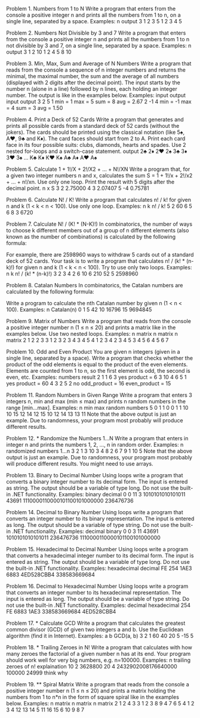Problem 1.	Numbers from 1 to N
Write a program that enters from the console a positive integer n and prints all the numbers from 1 to n, on a single line, separated by a space. Examples:
n	output
3	1 2 3
5	1 2 3 4 5

Problem 2.	Numbers Not Divisible by 3 and 7
Write a program that enters from the console a positive integer n and prints all the numbers from 1 to n not divisible by 3 and 7, on a single line, separated by a space. Examples:
n	output
3	1 2
10	1 2 4 5 8 10

Problem 3.	Min, Max, Sum and Average of N Numbers
Write a program that reads from the console a sequence of n integer numbers and returns the minimal, the maximal number, the sum and the average of all numbers (displayed with 2 digits after the decimal point). The input starts by the number n (alone in a line) followed by n lines, each holding an integer number. The output is like in the examples below. Examples:
input	output		input	output
3
2
5
1	min = 1
max = 5
sum = 8
avg = 2.67		2
-1
4	min = -1
max = 4
sum = 3
avg = 1.50

Problem 4.	Print a Deck of 52 Cards
Write a program that generates and prints all possible cards from a standard deck of 52 cards (without the jokers). The cards should be printed using the classical notation (like 5♠, A♥, 9♣ and K♦). The card faces should start from 2 to A. Print each card face in its four possible suits: clubs, diamonds, hearts and spades. Use 2 nested for-loops and a switch-case statement.
output
2♣ 2♦ 2♥ 2♠
3♣ 3♦ 3♥ 3♠
…
K♣ K♦ K♥ K♠
A♣ A♦ A♥ A♠

Problem 5.	Calculate 1 + 1!/X + 2!/X2 + … + N!/XN
Write a program that, for a given two integer numbers n and x, calculates the sum S = 1 + 1!/x + 2!/x2 + … + n!/xn. Use only one loop. Print the result with 5 digits after the decimal point.
n	x	S
3	2	2.75000
4	3	2.07407
5	-4	0.75781

Problem 6.	Calculate N! / K!
Write a program that calculates n! / k! for given n and k (1 < k < n < 100). Use only one loop. Examples:
n	k	n! / k!
5	2	60
6	5	6
8	3	6720

Problem 7.	Calculate N! / (K! * (N-K)!)
In combinatorics, the number of ways to choose k different members out of a group of n different elements (also known as the number of combinations) is calculated by the following formula:
 
For example, there are 2598960 ways to withdraw 5 cards out of a standard deck of 52 cards. Your task is to write a program that calculates n! / (k! * (n-k)!) for given n and k (1 < k < n < 100). Try to use only two loops. Examples:
n	k	n! / (k! * (n-k)!)
3	2	3
4	2	6
10 	6	210
52	5	2598960

Problem 8.	Catalan Numbers
In combinatorics, the Catalan numbers are calculated by the following formula:
  
Write a program to calculate the nth Catalan number by given n (1 < n < 100). Examples:
n	Catalan(n)
0	1
5	42
10	16796
15	9694845

Problem 9.	Matrix of Numbers
Write a program that reads from the console a positive integer number n (1 ≤ n ≤ 20) and prints a matrix like in the examples below. Use two nested loops. Examples:
n	matrix		n	matrix		n	matrix
2	1 2
2 3		3	1 2 3
2 3 4
3 4 5		4	1 2 3 4
2 3 4 5
3 4 5 6
4 5 6 7

Problem 10.	Odd and Even Product
You are given n integers (given in a single line, separated by a space). Write a program that checks whether the product of the odd elements is equal to the product of the even elements. Elements are counted from 1 to n, so the first element is odd, the second is even, etc. Examples:
numbers	result
2 1 1 6 3	yes
product = 6
3 10 4 6 5 1	yes
product = 60
4 3 2 5 2	no
odd_product = 16
even_product = 15

Problem 11.	Random Numbers in Given Range
Write a program that enters 3 integers n, min and max (min ≤ max) and prints n random numbers in the range [min...max]. Examples:
n	min	max	random numbers
5	0	1	1 0 0 1 1
10	10	15	12 14 12 15 10 12 14 13 13 11
Note that the above output is just an example. Due to randomness, your program most probably will produce different results.

Problem 12.	* Randomize the Numbers 1…N
Write a program that enters in integer n and prints the numbers 1, 2, …, n in random order. Examples:
n	randomized numbers 1…n
3	2 1 3
10	3 4 8 2 6 7 9 1 10 5 
Note that the above output is just an example. Due to randomness, your program most probably will produce different results. You might need to use arrays.

Problem 13.	Binary to Decimal Number
Using loops write a program that converts a binary integer number to its decimal form. The input is entered as string. The output should be a variable of type long. Do not use the built-in .NET functionality. Examples:
binary	decimal
0	0
11	3
1010101010101011	43691
1110000110000101100101000000	236476736

Problem 14.	Decimal to Binary Number
Using loops write a program that converts an integer number to its binary representation. The input is entered as long. The output should be a variable of type string. Do not use the built-in .NET functionality. Examples:
decimal	binary
0	0
3	11
43691	1010101010101011
236476736	1110000110000101100101000000

Problem 15.	Hexadecimal to Decimal Number
Using loops write a program that converts a hexadecimal integer number to its decimal form. The input is entered as string. The output should be a variable of type long. Do not use the built-in .NET functionality. Examples:
hexadecimal	decimal
FE	254
1AE3	6883
4ED528CBB4	338583669684

Problem 16.	Decimal to Hexadecimal Number
Using loops write a program that converts an integer number to its hexadecimal representation. The input is entered as long. The output should be a variable of type string. Do not use the built-in .NET functionality. Examples:
decimal	hexadecimal
254	FE
6883	1AE3
338583669684	4ED528CBB4

Problem 17.	* Calculate GCD
Write a program that calculates the greatest common divisor (GCD) of given two integers a and b. Use the Euclidean algorithm (find it in Internet). Examples:
a	b	GCD(a, b)
3	2	1
60	40	20
5	-15	5

Problem 18.	* Trailing Zeroes in N!
Write a program that calculates with how many zeroes the factorial of a given number n has at its end. Your program should work well for very big numbers, e.g. n=100000. Examples:
n	trailing zeroes of n!	explaination
10	2	3628800
20	4	2432902008176640000
100000	24999	think why

Problem 19.	** Spiral Matrix
Write a program that reads from the console a positive integer number n (1 ≤ n ≤ 20) and prints a matrix holding the numbers from 1 to n*n in the form of square spiral like in the examples below. Examples:
n	matrix		n	matrix		n	matrix
2	1 2
4 3		3	1 2 3
8 9 4
7 6 5		4	1  2  3  4
12 13 14 5
11 16 15 6
10 9  8  7
